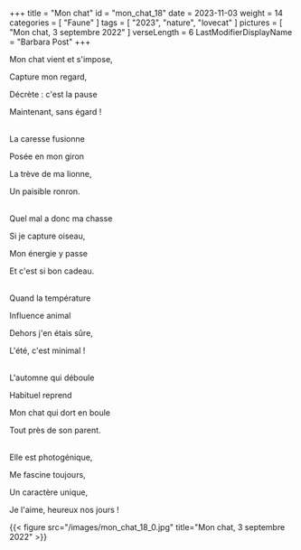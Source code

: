 +++
title = "Mon chat"
id = "mon_chat_18"
date = 2023-11-03
weight = 14
categories = [ "Faune" ]
tags = [ "2023", "nature", "lovecat" ]
pictures = [ "Mon chat, 3 septembre 2022" ]
verseLength = 6
LastModifierDisplayName = "Barbara Post"
+++

Mon chat vient et s'impose,

Capture mon regard,

Décrète : c'est la pause

Maintenant, sans égard !

 \
La caresse fusionne

Posée en mon giron

La trève de ma lionne,

Un paisible ronron.

 \
Quel mal a donc ma chasse

Si je capture oiseau,

Mon énergie y passe

Et c'est si bon cadeau.

 \
Quand la température

Influence animal

Dehors j'en étais sûre,

L'été, c'est minimal !

 \
L'automne qui déboule

Habituel reprend

Mon chat qui dort en boule

Tout près de son parent.

 \
Elle est photogénique,

Me fascine toujours,

Un caractère unique,

Je l'aime, heureux nos jours !

{{< figure src="/images/mon_chat_18_0.jpg" title="Mon chat, 3 septembre 2022" >}}
